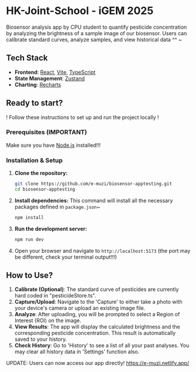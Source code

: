 # HK-Joint-School - iGEM 2025

Biosensor analysis app by CPU student to quantify pesticide concentration by analyzing the brightness of a sample image of our biosensor. Users can calibrate standard curves, analyze samples, and view historical data ^^ ~

## Tech Stack

*   **Frontend**: [React](https://reactjs.org/), [Vite](https://vitejs.dev/), [TypeScript](https://www.typescriptlang.org/)
*   **State Management**: [Zustand](https://github.com/pmndrs/zustand)
*   **Charting**: [Recharts](https://recharts.org/)

## Ready to start? 

! Follow these instructions to set up and run the project locally !

### Prerequisites (IMPORTANT)

Make sure you have [Node.js](https://nodejs.org/en/) installed!!!

### Installation & Setup

1.  **Clone the repository:**
    ```bash
    git clone https://github.com/e-muzi/biosensor-apptesting.git
    cd biosensor-apptesting
    ```

2.  **Install dependencies:**
    This command will install all the necessary packages defined in `package.json`~ 
    ```bash
    npm install
    ```

3.  **Run the development server:**
    ```bash
    npm run dev
    ```

4.  Open your browser and navigate to `http://localhost:5173` (the port may be different, check your terminal output!!!)

## How to Use?

1.  **Calibrate (Optional)**: The standard curve of pesticides are currently hard coded in "pesticideStore.ts".
2.  **Capture/Upload**: Navigate to the 'Capture' to either take a photo with your device's camera or upload an existing image file.
3.  **Analyze**: After uploading, you will be prompted to select a Region of Interest (ROI) on the image.
4.  **View Results**: The app will display the calculated brightness and the corresponding pesticide concentration. This result is automatically saved to your history.
5.  **Check History**: Go to 'History' to see a list of all your past analyses. You may clear all history data in 'Settings' function also.

UPDATE: Users can now access our app directly! https://e-muzi.netlify.app/